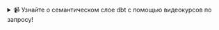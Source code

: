 <details>
<summary>📹 Узнайте о семантическом слое dbt с помощью видеокурсов по запросу!</summary>

Изучите наш [курс по семантическому слою dbt](https://learn.getdbt.com/courses/semantic-layer), чтобы узнать, как определять и запрашивать метрики в вашем проекте dbt.

Кроме того, погрузитесь в мини-курсы по запросам к семантическому слою dbt в ваших любимых инструментах: [Tableau](https://courses.getdbt.com/courses/tableau-querying-the-semantic-layer), [Excel](https://learn.getdbt.com/courses/querying-the-semantic-layer-with-excel), [Hex](https://courses.getdbt.com/courses/hex-querying-the-semantic-layer) и [Mode](https://courses.getdbt.com/courses/mode-querying-the-semantic-layer).

</details>